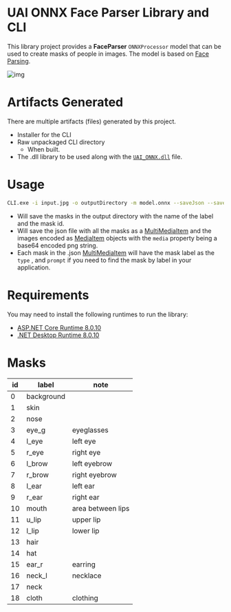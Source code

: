 # UAI ONNX Face Parser Library and CLI

This library project provides a **FaceParser** ``ONNXProcessor`` model that can be used to create masks of people in images. The model is based on [Face Parsing](https://huggingface.co/jonathandinu/face-parsing).

![img](https://raw.githubusercontent.com/vltmedia/UAI_ONNX_FaceParse/refs/heads/master/media/demo.png?token=GHSAT0AAAAAACY2FBCLN2JN76255YQK7ZUGZZC2T3A)

# Artifacts Generated

There are multiple artifacts (files) generated by this project.

- Installer for the CLI
- Raw unpackaged CLI directory
  - When built.
- The .dll library to be used along with the [``UAI_ONNX.dll``](https://github.com/vltmedia/UAI_ONNX) file.

# Usage

```bash
CLI.exe -i input.jpg -o outputDirectory -m model.onnx --saveJson --saveMasks 
```

- Will save the masks in the output directory with the name of the label and the mask id.
- Will save the json file with all the masks as a [MultiMediaItem](https://uai.software/docs/Modules/Common/Interfaces#multimediaitem) and the images encoded as [MediaItem](https://uai.software/docs/Modules/Common/Interfaces#mediaitem) objects with the ``media`` property being a base64 encoded png string.
- Each mask in the .json [MultiMediaItem](https://uai.software/docs/Modules/Common/Interfaces#multimediaitem) will have the mask label as the ``type`` , and ``prompt`` if you need to find the mask by label in your application.

# Requirements

You may need to install the following runtimes to run the library:

- [ASP.NET Core Runtime 8.0.10](https://dotnet.microsoft.com/en-us/download/dotnet/thank-you/runtime-aspnetcore-8.0.10-windows-x64-installer)
- [.NET Desktop Runtime 8.0.10](https://dotnet.microsoft.com/en-us/download/dotnet/thank-you/runtime-desktop-8.0.10-windows-x64-installer)

# Masks

| id | label      | note              |
| -- | ---------- | ----------------- |
| 0  | background |                   |
| 1  | skin       |                   |
| 2  | nose       |                   |
| 3  | eye_g      | eyeglasses        |
| 4  | l_eye      | left eye          |
| 5  | r_eye      | right eye         |
| 6  | l_brow     | left eyebrow      |
| 7  | r_brow     | right eyebrow     |
| 8  | l_ear      | left ear          |
| 9  | r_ear      | right ear         |
| 10 | mouth      | area between lips |
| 11 | u_lip      | upper lip         |
| 12 | l_lip      | lower lip         |
| 13 | hair       |                   |
| 14 | hat        |                   |
| 15 | ear_r      | earring           |
| 16 | neck_l     | necklace          |
| 17 | neck       |                   |
| 18 | cloth      | clothing          |
